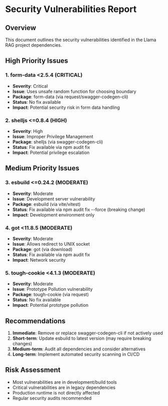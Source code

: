 # Security Vulnerabilities Report

## Overview
This document outlines the security vulnerabilities identified in the Llama RAG project dependencies.

## High Priority Issues

### 1. form-data <2.5.4 (CRITICAL)
- **Severity**: Critical
- **Issue**: Uses unsafe random function for choosing boundary
- **Package**: form-data (via request/swagger-codegen-cli)
- **Status**: No fix available
- **Impact**: Potential security risk in form data handling

### 2. shelljs <=0.8.4 (HIGH)
- **Severity**: High  
- **Issue**: Improper Privilege Management
- **Package**: shelljs (via swagger-codegen-cli)
- **Status**: Fix available via npm audit fix
- **Impact**: Potential privilege escalation

## Medium Priority Issues

### 3. esbuild <=0.24.2 (MODERATE)
- **Severity**: Moderate
- **Issue**: Development server vulnerability
- **Package**: esbuild (via vite/vitest)
- **Status**: Fix available via npm audit fix --force (breaking change)
- **Impact**: Development environment only

### 4. got <11.8.5 (MODERATE)
- **Severity**: Moderate
- **Issue**: Allows redirect to UNIX socket
- **Package**: got (via download)
- **Status**: Fix available via npm audit fix
- **Impact**: Network security

### 5. tough-cookie <4.1.3 (MODERATE)
- **Severity**: Moderate
- **Issue**: Prototype Pollution vulnerability
- **Package**: tough-cookie (via request)
- **Status**: No fix available
- **Impact**: Potential prototype pollution

## Recommendations

1. **Immediate**: Remove or replace swagger-codegen-cli if not actively used
2. **Short-term**: Update esbuild to latest version (may require breaking changes)
3. **Medium-term**: Audit all dependencies and consider alternatives
4. **Long-term**: Implement automated security scanning in CI/CD

## Risk Assessment
- Most vulnerabilities are in development/build tools
- Critical vulnerabilities are in legacy dependencies
- Production runtime is not directly affected
- Regular security audits recommended
